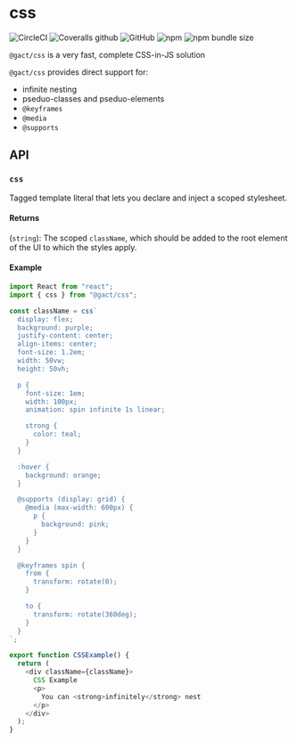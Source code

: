 # css

![CircleCI](https://img.shields.io/circleci/build/github/gactjs/css?style=for-the-badge)
![Coveralls github](https://img.shields.io/coveralls/github/gactjs/css?style=for-the-badge)
![GitHub](https://img.shields.io/github/license/gactjs/css?style=for-the-badge)
![npm](https://img.shields.io/npm/v/@gact/css?style=for-the-badge)
![npm bundle size](https://img.shields.io/bundlephobia/min/@gact/css?style=for-the-badge)

`@gact/css` is a very fast, complete CSS-in-JS solution

`@gact/css` provides direct support for:
  - infinite nesting
  - pseduo-classes and pseduo-elements
  - `@keyframes`
  - `@media`
  - `@supports`

## API

### `css`

Tagged template literal that lets you declare and inject a scoped stylesheet.

#### Returns

(`string`): The scoped `className`, which should be added to the root element of the UI to which the styles apply.

#### Example

```ts
import React from "react";
import { css } from "@gact/css";

const className = css`
  display: flex;
  background: purple;
  justify-content: center;
  align-items: center;
  font-size: 1.2em;
  width: 50vw;
  height: 50vh;

  p {
    font-size: 1em;
    width: 100px;
    animation: spin infinite 1s linear;

    strong {
      color: teal;
    }
  }

  :hover {
    background: orange;
  }

  @supports (display: grid) {
    @media (max-width: 600px) {
      p {
        background: pink;
      }
    }
  }

  @keyframes spin {
    from {
      transform: rotate(0);
    }

    to {
      transform: rotate(360deg);
    }
  }
`;

export function CSSExample() {
  return (
    <div className={className}>
      CSS Example
      <p>
        You can <strong>infinitely</strong> nest
      </p>
    </div>
  );
}
```
